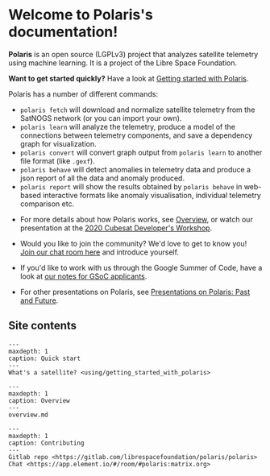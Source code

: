 # Welcome to Polaris's documentation!

**Polaris** is an open source (LGPLv3) project that analyzes satellite telemetry using machine learning.  It is a project of the Libre Space Foundation.

**Want to get started quickly?** Have a look at [Getting started with Polaris](getting_started_with_polaris.md).


Polaris has a number of different commands:

- `polaris fetch` will download and normalize satellite telemetry from the SatNOGS network (or you can import your own).
- `polaris learn` will analyze the telemetry, produce a model of the connections between telemetry components, and save a dependency graph for visualization.
- `polaris convert` will convert graph output from `polaris learn` to another file format (like `.gexf`).
- `polaris behave` will detect anomalies in telemetry data and produce a json report of all the data and anomaly produced.
- `polaris report` will show the results obtained by `polaris behave` in web-based interactive formats like anomaly visualisation, individual telemetry comparison etc.

* For more details about how Polaris works, see [Overview](Overview), or watch our presentation at the [2020 Cubesat Developer's Workshop](https://www.youtube.com/watch?v=Jp7GuA_zjlA).

* Would you like to join the community?  We'd love to get to know you! [Join our chat room here](https://app.element.io/#/room/#polaris:matrix.org) and introduce yourself.

* If you'd like to work with us through the Google Summer of Code, have a look at [our notes for GSoC applicants](https://gitlab.com/librespacefoundation/polaris/polaris/-/wikis/Notes-for-Summer-of-Code-applicants).

* For other presentations on Polaris, see [Presentations on Polaris: Past and Future](https://gitlab.com/librespacefoundation/polaris/polaris/-/wikis/Presentations-on-Polaris:-Past-and-Future).

## Site contents

```{toctree}
---
maxdepth: 1
caption: Quick start
---
What's a satellite? <using/getting_started_with_polaris>
```

```{toctree}
---
maxdepth: 1
caption: Overview
---
overview.md
```

```{toctree}
---
maxdepth: 1
caption: Contributing
---
Gitlab repo <https://gitlab.com/librespacefoundation/polaris/polaris>
Chat <https://app.element.io/#/room/#polaris:matrix.org>
```
